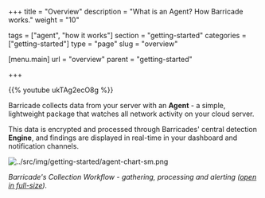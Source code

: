 +++
title = "Overview"
description = "What is an Agent? How Barricade works."
weight = "10"

tags = ["agent", "how it works"]
section = "getting-started"
categories = ["getting-started"]
type = "page"
slug = "overview"

[menu.main]
    url = "overview"
    parent = "getting-started"

+++

{{% youtube ukTAg2ecO8g %}}

Barricade collects data from your server with an **Agent** - a simple, lightweight package that watches all network activity on your cloud server.

This data is encrypted and processed through Barricades' central detection **Engine**, and findings are displayed in real-time in your dashboard and notification channels.


![../src/img/getting-started/agent-chart-sm.png](../src/img/getting-started/agent-chart-sm.png)

_Barricade's Collection Workflow - gathering, processing and alerting ([open in full-size](../src/img/getting-started/agent-chart-lg.png))._
